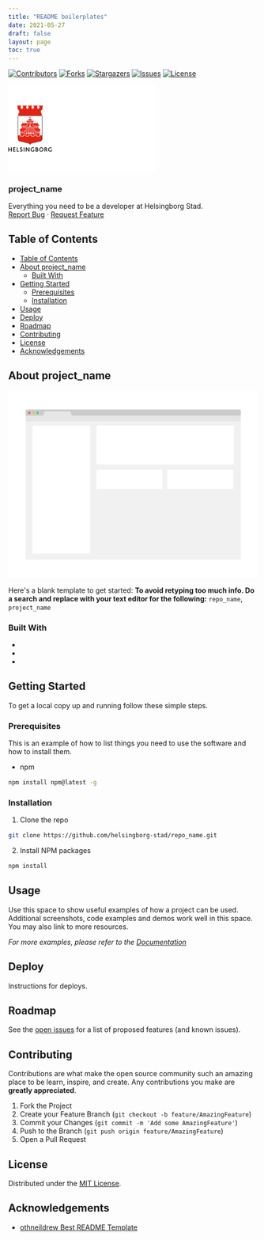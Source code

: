 ```yaml
---
title: "README boilerplates"
date: 2021-05-27
draft: false
layout: page
toc: true
---
```


<!-- HEADS UP! To avoid retyping too much info. Do a search and replace with your text editor for the following:
repo_name, project_name -->

<!-- SHIELDS -->
[![Contributors][contributors-shield]][contributors-url]
[![Forks][forks-shield]][forks-url]
[![Stargazers][stars-shield]][stars-url]
[![Issues][issues-shield]][issues-url]
[![License][license-shield]][license-url]

<p>
  <a href="https://github.com/helsingborg-stad/dev-guide">
    <img src="images/hbg-github-logo-combo.png" alt="Logo" width="300">
  </a>
</p>
<h3>project_name</h3>
<p>
  Everything you need to be a developer at Helsingborg Stad.
  <br />
  <a href="https://github.com/helsingborg-stad/dev-guide/issues">Report Bug</a>
  ·
  <a href="https://github.com/helsingborg-stad/dev-guide/issues">Request Feature</a>
</p>




## Table of Contents
- [Table of Contents](#table-of-contents)
- [About project_name](#about-project_name)
  - [Built With](#built-with)
- [Getting Started](#getting-started)
  - [Prerequisites](#prerequisites)
  - [Installation](#installation)
- [Usage](#usage)
- [Deploy](#deploy)
- [Roadmap](#roadmap)
- [Contributing](#contributing)
- [License](#license)
- [Acknowledgements](#acknowledgements)



## About project_name

[![project_name Screen Shot][product-screenshot]](https://example.com)

Here's a blank template to get started:
**To avoid retyping too much info. Do a search and replace with your text editor for the following:**
`repo_name`, `project_name`



### Built With

* []()
* []()
* []()



## Getting Started

To get a local copy up and running follow these simple steps.



### Prerequisites

This is an example of how to list things you need to use the software and how to install them.
* npm
```sh
npm install npm@latest -g
```

### Installation

1. Clone the repo
```sh
git clone https://github.com/helsingborg-stad/repo_name.git
```
2. Install NPM packages
```sh
npm install
```



## Usage

Use this space to show useful examples of how a project can be used. Additional screenshots, code examples and demos work well in this space. You may also link to more resources.

_For more examples, please refer to the [Documentation](https://example.com)_



## Deploy

Instructions for deploys.



## Roadmap

See the [open issues][issues-url] for a list of proposed features (and known issues).



## Contributing

Contributions are what make the open source community such an amazing place to be learn, inspire, and create. Any contributions you make are **greatly appreciated**.

1. Fork the Project
2. Create your Feature Branch (`git checkout -b feature/AmazingFeature`)
3. Commit your Changes (`git commit -m 'Add some AmazingFeature'`)
4. Push to the Branch (`git push origin feature/AmazingFeature`)
5. Open a Pull Request



## License

Distributed under the [MIT License][license-url].



## Acknowledgements

- [othneildrew Best README Template](https://github.com/othneildrew/Best-README-Template)



<!-- MARKDOWN LINKS & IMAGES -->
<!-- https://www.markdownguide.org/basic-syntax/#reference-style-links -->
[contributors-shield]: https://img.shields.io/github/contributors/helsingborg-stad/repo_name.svg?style=flat-square
[contributors-url]: https://github.com/helsingborg-stad/repo_name/graphs/contributors
[forks-shield]: https://img.shields.io/github/forks/helsingborg-stad/repo_name.svg?style=flat-square
[forks-url]: https://github.com/helsingborg-stad/repo_name/network/members
[stars-shield]: https://img.shields.io/github/stars/helsingborg-stad/repo_name.svg?style=flat-square
[stars-url]: https://github.com/helsingborg-stad/repo_name/stargazers
[issues-shield]: https://img.shields.io/github/issues/helsingborg-stad/repo_name.svg?style=flat-square
[issues-url]: https://github.com/helsingborg-stad/repo_name/issues
[license-shield]: https://img.shields.io/github/license/helsingborg-stad/repo_name.svg?style=flat-square
[license-url]: https://raw.githubusercontent.com/helsingborg-stad/repo_name/master/LICENSE
[product-screenshot]: images/screenshot.png

